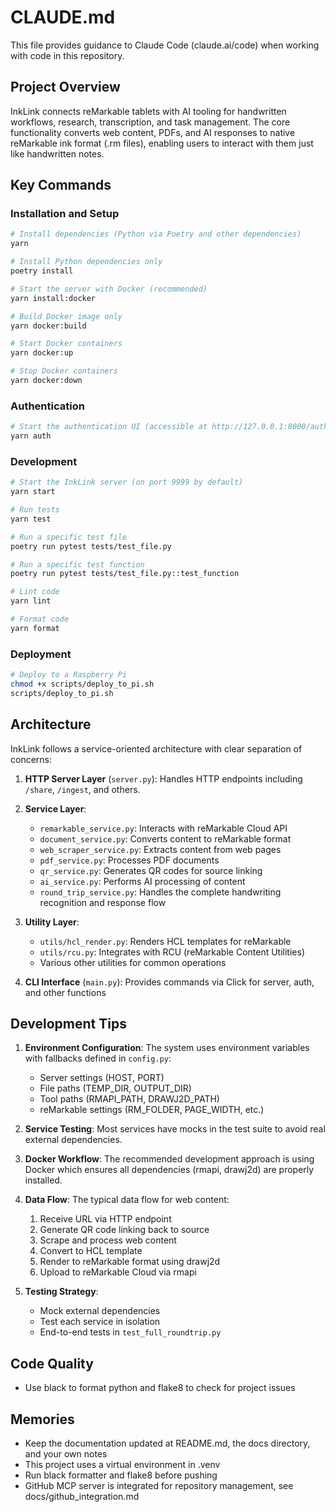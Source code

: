 # CLAUDE.md

This file provides guidance to Claude Code (claude.ai/code) when working with code in this repository.

## Project Overview

InkLink connects reMarkable tablets with AI tooling for handwritten workflows, research, transcription, and task management. The core functionality converts web content, PDFs, and AI responses to native reMarkable ink format (.rm files), enabling users to interact with them just like handwritten notes.

## Key Commands

### Installation and Setup

```bash
# Install dependencies (Python via Poetry and other dependencies)
yarn

# Install Python dependencies only
poetry install

# Start the server with Docker (recommended)
yarn install:docker

# Build Docker image only
yarn docker:build

# Start Docker containers
yarn docker:up

# Stop Docker containers
yarn docker:down
```

### Authentication

```bash
# Start the authentication UI (accessible at http://127.0.0.1:8000/auth)
yarn auth
```

### Development

```bash
# Start the InkLink server (on port 9999 by default)
yarn start

# Run tests
yarn test

# Run a specific test file
poetry run pytest tests/test_file.py

# Run a specific test function
poetry run pytest tests/test_file.py::test_function

# Lint code
yarn lint

# Format code
yarn format
```

### Deployment

```bash
# Deploy to a Raspberry Pi
chmod +x scripts/deploy_to_pi.sh
scripts/deploy_to_pi.sh
```

## Architecture

InkLink follows a service-oriented architecture with clear separation of concerns:

1. **HTTP Server Layer** (`server.py`): Handles HTTP endpoints including `/share`, `/ingest`, and others.

2. **Service Layer**:
   - `remarkable_service.py`: Interacts with reMarkable Cloud API
   - `document_service.py`: Converts content to reMarkable format
   - `web_scraper_service.py`: Extracts content from web pages
   - `pdf_service.py`: Processes PDF documents
   - `qr_service.py`: Generates QR codes for source linking
   - `ai_service.py`: Performs AI processing of content
   - `round_trip_service.py`: Handles the complete handwriting recognition and response flow

3. **Utility Layer**:
   - `utils/hcl_render.py`: Renders HCL templates for reMarkable
   - `utils/rcu.py`: Integrates with RCU (reMarkable Content Utilities)
   - Various other utilities for common operations

4. **CLI Interface** (`main.py`): Provides commands via Click for server, auth, and other functions

## Development Tips

1. **Environment Configuration**: The system uses environment variables with fallbacks defined in `config.py`:
   - Server settings (HOST, PORT)
   - File paths (TEMP_DIR, OUTPUT_DIR)
   - Tool paths (RMAPI_PATH, DRAWJ2D_PATH)
   - reMarkable settings (RM_FOLDER, PAGE_WIDTH, etc.)

2. **Service Testing**: Most services have mocks in the test suite to avoid real external dependencies.

3. **Docker Workflow**: The recommended development approach is using Docker which ensures all dependencies (rmapi, drawj2d) are properly installed.

4. **Data Flow**: The typical data flow for web content:
   1. Receive URL via HTTP endpoint
   2. Generate QR code linking back to source
   3. Scrape and process web content
   4. Convert to HCL template
   5. Render to reMarkable format using drawj2d
   6. Upload to reMarkable Cloud via rmapi

5. **Testing Strategy**:
   - Mock external dependencies
   - Test each service in isolation
   - End-to-end tests in `test_full_roundtrip.py`

## Code Quality

- Use black to format python and flake8 to check for project issues

## Memories

- Keep the documentation updated at README.md, the docs directory, and your own notes
- This project uses a virtual environment in .venv
- Run black formatter and flake8 before pushing
- GitHub MCP server is integrated for repository management, see docs/github_integration.md